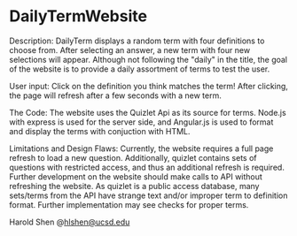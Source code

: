 # DailyTermWebsite
Description:
  DailyTerm displays a random term with four definitions to choose from. After selecting an answer, a new term with 
  four new selections will appear. Although not following the "daily" in the title, the goal of the website is to provide
  a daily assortment of terms to test the user.
  
User input:
  Click on the definition you think matches the term! After clicking, the page will refresh after a few seconds with a new
  term.
  
The Code:
  The website uses the Quizlet Api as its source for terms. Node.js with express is used for the server side, and Angular.js
  is used to format and display the terms with conjuction with HTML.
  
Limitations and Design Flaws:
  Currently, the website requires a full page refresh to load a new question. Additionally, quizlet contains sets of questions
  with restricted access, and thus an additional refresh is required. Further development on the website should make calls to
  API without refreshing the website. 
  As quizlet is a public access database, many sets/terms from the API have strange text and/or improper term to    definition format. Further implementation may see checks for proper terms.
  
  Harold Shen @hlshen@ucsd.edu
